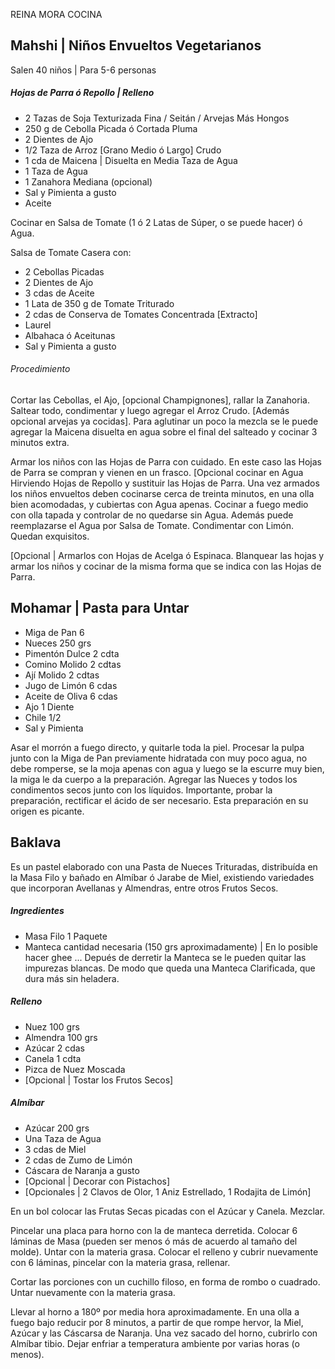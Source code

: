 REINA MORA COCINA

## Mahshi | Niños Envueltos Vegetarianos

Salen 40 niños | Para 5-6 personas

##### Hojas de Parra ó Repollo | Relleno

- 2 Tazas de Soja Texturizada Fina / Seitán / Arvejas Más Hongos
- 250 g de Cebolla Picada ó Cortada Pluma
- 2 Dientes de Ajo
- 1/2 Taza de Arroz [Grano Medio ó Largo] Crudo
- 1 cda de Maicena | Disuelta en Media Taza de Agua
- 1 Taza de Agua
- 1 Zanahora Mediana (opcional)
- Sal y Pimienta a gusto
- Aceite

Cocinar en Salsa de Tomate (1 ó 2 Latas de Súper, o se puede hacer) ó Agua. 

Salsa de Tomate Casera con:

- 2 Cebollas Picadas
- 2 Dientes de Ajo
- 3 cdas de Aceite
- 1 Lata de 350 g de Tomate Triturado
- 2 cdas de Conserva de Tomates Concentrada [Extracto]
- Laurel
- Albahaca ó Aceitunas
- Sal y Pimienta a gusto

###### Procedimiento

Cortar las Cebollas, el Ajo, [opcional Champignones], rallar la Zanahoria. Saltear todo, condimentar y luego agregar el Arroz Crudo. [Además opcional arvejas ya cocidas]. Para aglutinar un poco la mezcla se le puede agregar la Maicena disuelta en agua sobre el final del salteado y cocinar 3 minutos extra.

Armar los niños con las Hojas de Parra con cuidado. En este caso las Hojas de Parra se compran y vienen en un frasco. [Opcional cocinar en Agua Hirviendo Hojas de Repollo y sustituir las Hojas de Parra. Una vez armados los niños envueltos deben cocinarse cerca de treinta minutos, en una olla bien acomodadas, y cubiertas con Agua apenas. Cocinar a fuego medio con olla tapada y controlar de no quedarse sin Agua. Además puede reemplazarse el Agua por Salsa de Tomate. Condimentar con Limón. Quedan exquisitos.

[Opcional | Armarlos con Hojas de Acelga ó Espinaca. Blanquear las hojas y armar los niños y cocinar de la misma forma que se indica con las Hojas de Parra.

## Mohamar | Pasta para Untar

- Miga de Pan 6
- Nueces 250 grs
- Pimentón Dulce 2 cdta
- Comino Molido 2 cdtas
- Ají Molido 2 cdtas
- Jugo de Limón 6 cdas
- Aceite de Oliva 6 cdas
- Ajo 1 Diente
- Chile 1/2
- Sal y Pimienta

Asar el morrón a fuego directo, y quitarle toda la piel. Procesar la pulpa junto con la Miga de Pan previamente hidratada con muy poco agua, no debe romperse, se la moja apenas con agua y luego se la escurre muy bien, la miga le da cuerpo a la preparación. Agregar las Nueces y todos los condimentos secos junto con los líquidos. Importante, probar la preparación, rectificar el ácido de ser necesario. Esta preparación en su origen es picante. 

## Baklava

Es un pastel elaborado con una Pasta de Nueces Trituradas, distribuída en la Masa Filo y bañado en Almíbar ó Jarabe de Miel, existiendo variedades que incorporan Avellanas y Almendras, entre otros Frutos Secos.

##### Ingredientes

- Masa Filo 1 Paquete
- Manteca cantidad necesaria (150 grs aproximadamente) | En lo posible hacer ghee ... Depués de derretir la Manteca se le pueden quitar las impurezas blancas. De modo que queda una Manteca Clarificada, que dura más sin heladera.

##### Relleno

- Nuez 100 grs
- Almendra 100 grs
- Azúcar 2 cdas
- Canela 1 cdta
- Pizca de Nuez Moscada
- [Opcional | Tostar los Frutos Secos]

##### Almíbar

- Azúcar 200 grs
- Una Taza de Agua
- 3 cdas de Miel
- 2 cdas de Zumo de Limón
- Cáscara de Naranja a gusto
- [Opcional | Decorar con Pistachos]
- [Opcionales | 2 Clavos de Olor, 1 Aniz Estrellado, 1 Rodajita de Limón]

En un bol colocar las Frutas Secas picadas con el Azúcar y Canela. Mezclar.

Pincelar una placa para horno con la de manteca derretida. Colocar 6 láminas de Masa (pueden ser menos ó más de acuerdo al tamaño del molde). Untar con la materia grasa. Colocar el relleno y cubrir nuevamente con 6 láminas, pincelar con la materia grasa, rellenar.

Cortar las porciones con un cuchillo filoso, en forma de rombo o cuadrado. Untar nuevamente con la materia grasa.

Llevar al horno a 180º por media hora aproximadamente. En una olla a fuego bajo reducir por 8 minutos, a partir de que rompe hervor, la Miel, Azúcar y las Cáscarsa de Naranja. Una vez sacado del horno, cubrirlo con Almíbar tibio. Dejar enfriar a temperatura ambiente por varias horas (o menos).
